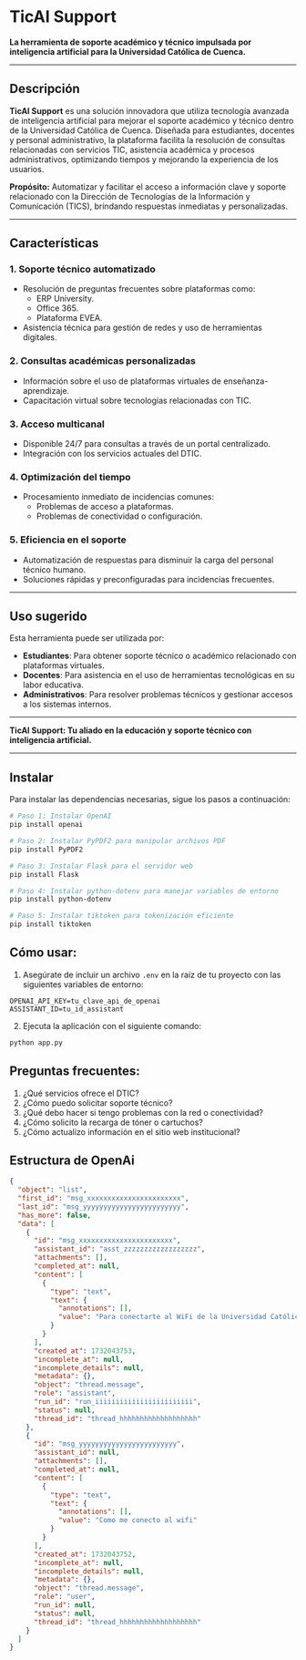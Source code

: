 # TicAI Support  
**La herramienta de soporte académico y técnico impulsada por inteligencia artificial para la Universidad Católica de Cuenca.**

---

## Descripción  
**TicAI Support** es una solución innovadora que utiliza tecnología avanzada de inteligencia artificial para mejorar el soporte académico y técnico dentro de la Universidad Católica de Cuenca. Diseñada para estudiantes, docentes y personal administrativo, la plataforma facilita la resolución de consultas relacionadas con servicios TIC, asistencia académica y procesos administrativos, optimizando tiempos y mejorando la experiencia de los usuarios.

**Propósito:** Automatizar y facilitar el acceso a información clave y soporte relacionado con la Dirección de Tecnologías de la Información y Comunicación (TICS), brindando respuestas inmediatas y personalizadas.

---

## Características

### 1. **Soporte técnico automatizado**
- Resolución de preguntas frecuentes sobre plataformas como:
  - ERP University.
  - Office 365.
  - Plataforma EVEA.
- Asistencia técnica para gestión de redes y uso de herramientas digitales.

### 2. **Consultas académicas personalizadas**
- Información sobre el uso de plataformas virtuales de enseñanza-aprendizaje.
- Capacitación virtual sobre tecnologías relacionadas con TIC.

### 3. **Acceso multicanal**
- Disponible 24/7 para consultas a través de un portal centralizado.
- Integración con los servicios actuales del DTIC.

### 4. **Optimización del tiempo**
- Procesamiento inmediato de incidencias comunes:
  - Problemas de acceso a plataformas.
  - Problemas de conectividad o configuración.

### 5. **Eficiencia en el soporte**
- Automatización de respuestas para disminuir la carga del personal técnico humano.
- Soluciones rápidas y preconfiguradas para incidencias frecuentes.

---

## Uso sugerido
Esta herramienta puede ser utilizada por:
- **Estudiantes**: Para obtener soporte técnico o académico relacionado con plataformas virtuales.
- **Docentes**: Para asistencia en el uso de herramientas tecnológicas en su labor educativa.
- **Administrativos**: Para resolver problemas técnicos y gestionar accesos a los sistemas internos.

---

**TicAI Support: Tu aliado en la educación y soporte técnico con inteligencia artificial.**

---

## Instalar  
Para instalar las dependencias necesarias, sigue los pasos a continuación:

```bash
# Paso 1: Instalar OpenAI
pip install openai  

# Paso 2: Instalar PyPDF2 para manipular archivos PDF
pip install PyPDF2

# Paso 3: Instalar Flask para el servidor web
pip install Flask

# Paso 4: Instalar python-dotenv para manejar variables de entorno
pip install python-dotenv

# Paso 5: Instalar tiktoken para tokenización eficiente
pip install tiktoken
```

## Cómo usar:
1. Asegúrate de incluir un archivo `.env` en la raíz de tu proyecto con las siguientes variables de entorno:

```plaintext
OPENAI_API_KEY=tu_clave_api_de_openai
ASSISTANT_ID=tu_id_assistant
```

2. Ejecuta la aplicación con el siguiente comando:

```bash
python app.py
```

## Preguntas frecuentes:
1. ¿Qué servicios ofrece el DTIC?
2. ¿Cómo puedo solicitar soporte técnico?
3. ¿Qué debo hacer si tengo problemas con la red o conectividad?
4. ¿Cómo solicito la recarga de tóner o cartuchos?
5. ¿Cómo actualizo información en el sitio web institucional?


## Estructura de OpenAi
```json
{
  "object": "list",
  "first_id": "msg_xxxxxxxxxxxxxxxxxxxxxxx",
  "last_id": "msg_yyyyyyyyyyyyyyyyyyyyyyyy",
  "has_more": false,
  "data": [
    {
      "id": "msg_xxxxxxxxxxxxxxxxxxxxxxx",
      "assistant_id": "asst_zzzzzzzzzzzzzzzzzz",
      "attachments": [],
      "completed_at": null,
      "content": [
        {
          "type": "text",
          "text": {
            "annotations": [],
            "value": "Para conectarte al WiFi de la Universidad Católica de Cuenca, necesitarás seleccionar la red WiFi disponible en tu dispositivo y luego introducir la contraseña de acceso. Si no dispones de la contraseña, te recomendaría contactar con el personal de la Dirección de Tecnologías de la Información y Comunicación a través de los canales que han facilitado, como la mesa de ayuda en el correo soporte.ucacue.edu.ec, para solicitar la información detallada sobre la conexión al WiFi institucional."
          }
        }
      ],
      "created_at": 1732043753,
      "incomplete_at": null,
      "incomplete_details": null,
      "metadata": {},
      "object": "thread.message",
      "role": "assistant",
      "run_id": "run_iiiiiiiiiiiiiiiiiiiiiiii",
      "status": null,
      "thread_id": "thread_hhhhhhhhhhhhhhhhhhh"
    },
    {
      "id": "msg_yyyyyyyyyyyyyyyyyyyyyyyy",
      "assistant_id": null,
      "attachments": [],
      "completed_at": null,
      "content": [
        {
          "type": "text",
          "text": {
            "annotations": [],
            "value": "Como me conecto al wifi"
          }
        }
      ],
      "created_at": 1732043752,
      "incomplete_at": null,
      "incomplete_details": null,
      "metadata": {},
      "object": "thread.message",
      "role": "user",
      "run_id": null,
      "status": null,
      "thread_id": "thread_hhhhhhhhhhhhhhhhhhh"
    }
  ]
}
```

